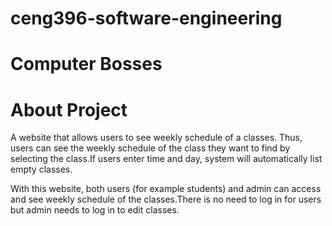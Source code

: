 # ceng396-software-engineering
# Computer Bosses

# About Project
A website 
that allows users to see weekly schedule of a 
classes. Thus, users can see the weekly 
schedule of the class they want to find by 
selecting the class.If users enter time and 
day, system will automatically list empty 
classes.

With this website, both users (for example 
students) and admin can access and see 
weekly schedule of the classes.There is no 
need to log in for users but admin needs to 
log in to edit classes.
